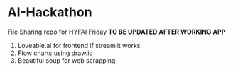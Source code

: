 # AI-Hackathon
File Sharing repo for HYFAI Friday
****TO BE UPDATED AFTER WORKING APP****


1) Loveable.ai for frontend if streamlit works.
2) Flow charts using draw.io
3) Beautiful soup for web scrapping.
